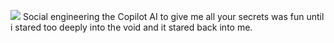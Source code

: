 ![](https://github.com/Alumniminium/Alumniminium/blob/master/5774afca12f15299688198.gif?raw=true)
Social engineering the Copilot AI to give me all your secrets was fun until i stared too deeply into the void and it stared back into me.
